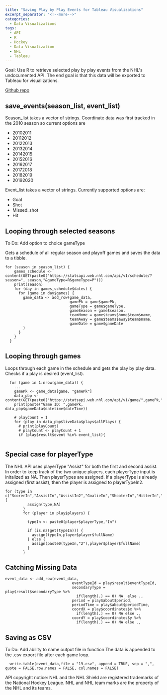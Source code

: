 ```yaml
---
title: "Saving Play by Play Events for Tableau Visualizations"
excerpt_separator: "<!--more-->"
categories:
  - Data Visualizations
tags:
  - API
  - R
  - Hockey
  - Data Visualization
  - NHL
  - Tableau
---
```


Goal: Use R to retrieve selected play by play events from the NHL's undocumented API. The end goal is that this data will be exported to Tableau for visualizations.


<!--more-->
[Github repo](https://github.com/diaz-michael/NHL_API)

## save_events(season_list, event_list)

Season_list takes a vector of strings. Coordinate data was first tracked in the 2010 season so current options are 
- 20102011
- 20112012
- 20122013
- 20132014
- 20142015
- 20152016
- 20162017
- 20172018
- 20182019
- 20192020

Event_list takes a vector of strings. Currently supported options are:
- Goal
- Shot
- Missed_shot
- Hit

## Looping through selected seasons
To Do: Add option to choice gameType

Gets a schedule of all regular season and playoff games and saves the data to a tibble.
```
for (season in season_list) {
    games_schedule <- content(GET(paste0("https://statsapi.web.nhl.com/api/v1/schedule/?season=", season,"&gameType=R&gameType=P")))
    print(season)
    for (day in games_schedule$dates) {
      for (game in day$games) {
        game_data <- add_row(game_data,
                             gamePk = game$gamePk,
                             gameType = game$gameType,
                             gameSeason = game$season,
                             teamHome = game$teams$home$team$name,
                             teamAway = game$teams$away$team$name,
                             gameDate = game$gameDate
        )
      }
    }
  }
```
## Looping through games
Loops through each game in the schedule and gets the play by play data. Checks if a play is desired (event_list).
```
  for (game in 1:nrow(game_data)) {
    ...
    gamePk <- game_data[game, "gamePk"]
    data_pbp <- content(GET(paste0("https://statsapi.web.nhl.com/api/v1/game/",gamePk,"/feed/live")))
    print(paste("Game ID: ",gamePk, data_pbp$gameData$datetime$dateTime))
    
    # playCount = 1
    for (play in data_pbp$liveData$plays$allPlays) {
      # print(playCount)
      # playCount <- playCount + 1
      if (play$result$event %in% event_list){
        
```

## Special case for playerType
The NHL API uses playerType "Assist" for both the first and second assist. In order to keep track of the two unique players, each playerType input is initalized as NA. Then playerTypes are assigned. If a playerType is already assigned (first assist), then the player is assigned to playerTypeIn2.

```
for (type in c("ScorerIn","AssistIn","AssistIn2","GoalieIn","ShooterIn","HitterIn","HitteeIn")) {
          assign(type,NA)
        }
        for (player in play$players) {
          
          typeIn <- paste0(player$playerType,"In")
          
          if (is.na(get(typeIn))) {
            assign(typeIn,player$player$fullName)
          } else {
            assign(paste0(typeIn,"2"),player$player$fullName)
          }
        }
```
## Catching Missing Data
```
event_data <- add_row(event_data,
                              eventTypeId = play$result$eventTypeId,
                              secondaryType =  play$result$secondaryType %>%
                                if(length(.) == 0) NA  else .,
                              period = play$about$period,
                              periodTime = play$about$periodTime,
                              coordX = play$coordinates$x %>%
                                if(length(.) == 0) NA else .,
                              coordY = play$coordinates$y %>%
                                if(length(.) == 0) NA else .,
```

## Saving as CSV
To Do: Add ability to name output file in function
The data is appended to the .csv export file after each game loop. 
```
  write.table(event_data,file = "19.csv", append = TRUE, sep = ",", quote = FALSE,row.names = FALSE, col.names = FALSE)
```

API copyright notice: NHL and the NHL Shield are registered trademarks of the National Hockey League. NHL and NHL team marks are the property of the NHL and its teams.